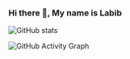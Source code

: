 ### Hi there 👋, My name is Labib


![GitHub stats](https://github-readme-stats.vercel.app/api?username=developerlabib&show_icons=true&count_private=true) 

![GitHub Activity Graph](https://activity-graph.herokuapp.com/graph?username=developerlabib) 



 


